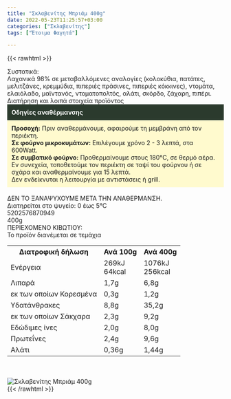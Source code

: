 ```yaml
---
title: "Σκλαβενίτης Μπριάμ 400g"
date: 2022-05-23T11:25:57+03:00
categories: ["Σκλαβενίτης"]
tags: ["Έτοιμα Φαγητά"]

---
```

{{< rawhtml >}}

<div class="sload561"><div class="product"><div id="sistatika">Συστατικά:</div><div class="alltext">Λαχανικά 98% σε μεταβαλλόμενες αναλογίες (κολοκύθια, πατάτες, μελιτζάνες, κρεμμύδια, πιπεριές πράσινες, πιπεριές κόκκινες), ντομάτα, ελαιόλαδο, μαϊντανός, ντοματοπολτός, αλάτι, σκόρδο, ζάχαρη, πιπέρι.</div><div id="loipa">Διατήρηση και λοιπά στοιχεία προϊόντος</div><div class="alltext"><div style="background:#2b3a2d;padding:10px;color:#fff"><b>Οδηγίες αναθέρμανσης</b></div><div style="background:#ffface;padding:10px;"><b>Προσοχή:</b> Πριν αναθερμάνουμε, αφαιρούμε τη μεμβράνη από τον περιέκτη.<br><b>Σε φούρνο μικροκυμάτων:</b> Επιλέγουμε χρόνο 2 - 3 λεπτά, στα 600Watt.<br><b>Σε συμβατικό φούρνο:</b> Προθερμαίνουμε στους 180°C, σε θερμό αέρα. Εν συνεχεία, τοποθετούμε τον περιέκτη σε ταψί του φούρνου ή σε σχάρα και αναθερμαίνουμε για 15 λεπτά.<br>Δεν ενδείκνυται η λειτουργία με αντιστάσεις ή grill.</div><br>ΔΕΝ ΤΟ ΞΑΝΑΨΥΧΟΥΜΕ ΜΕΤΑ ΤΗΝ ΑΝΑΘΕΡΜΑΝΣΗ.<br>Διατηρείται στο ψυγείο: 0 έως 5°C<br></div><div id="barcode"><div id="barimage1"></div><span id="bartext">5202576870949</span></div><div id="varos"><div id="varosimage1"></div><span id="varostext">400g</span></div><div id="kivotio">ΠΕΡΙΕΧΟΜΕΝΟ ΚΙΒΩΤΙΟΥ:<br>Το προϊόν διανέμεται σε τεμάχια</div><div class="tabout"><table id="diatable"><tbody><tr><th>Διατροφική δήλωση</th><th>Ανά 100g</th><th>Ανά 400g</th></tr><tr><td class="texr2">Ενέργεια</td><td class="texr">269kJ<br>64kcal</td><td class="texr">1076kJ<br>256kcal</td></tr><tr><td class="texr2">Λιπαρά</td><td class="texr">1,7g</td><td class="texr">6,8g</td></tr><tr><td class="gray">εκ των οποίων Κορεσµένα</td><td class="gray2">0,3g</td><td class="gray2">1,2g</td></tr><tr><td class="texr2">Yδατάνθρακες</td><td class="texr">8,8g</td><td class="texr">35,2g</td></tr><tr><td class="gray">εκ των οποίων Σάκχαρα</td><td class="gray2">2,3g</td><td class="gray2">9,2g</td></tr><tr><td class="texr2">Eδώδιμες ίνες</td><td class="texr">2,0g</td><td class="texr">8,0g</td></tr><tr><td class="texr2">Πρωτεΐνες</td><td class="texr">2,4g</td><td class="texr">9,6g</td></tr><tr><td class="texr2">Αλάτι</td><td class="texr">0,36g</td><td class="texr">1,44g</td></tr></tbody></table></div><br><br><div class="pimg"><img alt="Σκλαβενίτης Μπριάμ 400g" title="Σκλαβενίτης Μπριάμ 400g" src="/media/images/sklavenitis-mpriam-400g.jpg"></div></div></div>
{{< /rawhtml >}}


